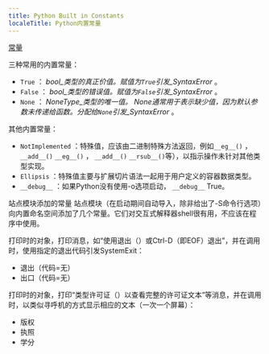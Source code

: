 ```yaml
---
title: Python Built in Constants
localeTitle: Python内置常量
---
```

[常量](https://docs.python.org/3/library/constants.html)

三种常用的内置常量：

*   `True` ： _bool_类型的真正价值。赋值为`True`引发_SyntaxError_ 。
*   `False` ： _bool_类型的错误值。赋值为`False`引发_SyntaxError_ 。
*   `None` ： _NoneType_类型的唯一值。 None通常用于表示缺少值，因为默认参数未传递给函数。分配给`None`引发_SyntaxError_ 。

其他内置常量：

*   `NotImplemented` ：特殊值，应该由二进制特殊方法返回，例如`__eg__()` ， `__add__()` `__eg__()` ， `__add__()` `__rsub__()`等），以指示操作未针对其他类型实现。
*   `Ellipsis` ：特殊值主要与扩展切片语法一起用于用户定义的容器数据类型。
*   `__debug__` ：如果Python没有使用-o选项启动， `__debug__` True。

站点模块添加的常量 站点模块（在启动期间自动导入，除非给出了-S命令行选项）向内置命名空间添加了几个常量。它们对交互式解释器shell很有用，不应该在程序中使用。

打印时的对象，打印消息，如“使用退出（）或Ctrl-D（即EOF）退出”，并在调用时，使用指定的退出代码引发SystemExit：

*   退出（代码=无）
*   出口（代码=无）

打印时的对象，打印“类型许可证（）以查看完整的许可证文本”等消息，并在调用时，以类似寻呼机的方式显示相应的文本（一次一个屏幕）：

*   版权
*   执照
*   学分